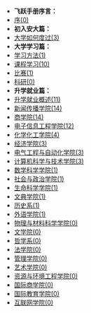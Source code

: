 - **飞跃手册序言：**
- [序(0)](my404.md)
- **初入安大篇：**
- [大学如何度过(3)](大学学习/大学如何度过/README.md)
- **大学学习篇：**
- [学习方法(1)](大学学习/学习方法/README.md)
- [课程学习(10)](大学学习/课程学习/README.md)
- [比赛(1)](大学学习/比赛/README.md)
- [科研(0)](大学学习/科研/README.md)
- **升学就业篇：**
- [升学就业概述(11)](升学就业/升学就业概述/README.md)
- [新闻传播学院(14)](升学就业/新闻传播学院/README.md)
- [商学院(14)](升学就业/商学院/README.md)
- [电子信息工程学院(12)](升学就业/电子信息工程学院/README.md)
- [化学化工学院(4)](升学就业/化学化工学院/README.md)
- [经济学院(3)](升学就业/经济学院/README.md)
- [电气工程与自动化学院(3)](升学就业/电气工程与自动化学院/README.md)
- [计算机科学与技术学院(3)](升学就业/计算机科学与技术学院/README.md)
- [数学科学学院(1)](升学就业/数学科学学院/README.md)
- [社会与政治学院(1)](升学就业/社会与政治学院/README.md)
- [生命科学学院(1)](升学就业/生命科学学院/README.md)
- [文典学院(1)](升学就业/文典学院/README.md)
- [历史系(1)](升学就业/历史系/README.md)
- [外语学院(1)](升学就业/外语学院/README.md)
- [物理与材料科学学院(0)](升学就业/物理与材料科学学院/README.md)
- [文学院(0)](升学就业/文学院/README.md)
- [哲学系(0)](升学就业/哲学系/README.md)
- [法学院(0)](升学就业/法学院/README.md)
- [管理学院(0)](升学就业/管理学院/README.md)
- [艺术学院(0)](升学就业/艺术学院/README.md)
- [资源与环境工程学院(0)](升学就业/资源与环境工程学院/README.md)
- [国际商学院(0)](升学就业/国际商学院/README.md)
- [国际教育学院(0)](升学就业/国际教育学院/README.md)
- [互联网学院(0)](升学就业/互联网学院/README.md)

